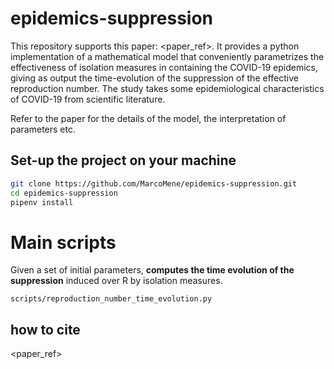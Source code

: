 # epidemics-suppression

This repository supports this paper: <paper_ref>.
It provides a python implementation of a mathematical model that conveniently parametrizes the effectiveness of isolation measures in containing the 
COVID-19 epidemics, giving as output the time-evolution of the suppression of the effective reproduction number.
The study takes some epidemiological characteristics of COVID-19 from scientific literature.

Refer to the paper for the details of the model, the interpretation of parameters etc.


## Set-up the project on your machine

```sh
git clone https://github.com/MarcoMene/epidemics-suppression.git
cd epidemics-suppression
pipenv install
```

# Main scripts

Given a set of initial parameters, **computes the time evolution of the suppression** induced over R by isolation measures.

```
scripts/reproduction_number_time_evolution.py
```

## how to cite

<paper_ref>
